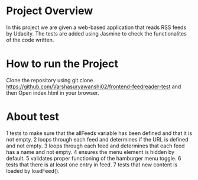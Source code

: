 # Project Overview
In this project we are given a web-based application that reads RSS feeds by Udacity. The tests are added using Jasmine to check the functionalites of the code written.

# How to run the Project
Clone the repository using git clone https://github.com/Varshasuryawanshi02/frontend-feedreader-test and then Open index.html in your browser.

# About test
1 tests to make sure that the allFeeds variable has been defined and that it is not empty.
2 loops through each feed and determines if the URL is defined and not empty.
3 loops through each feed and determines that each feed has a name and not empty.
4 ensures the menu element is hidden by default.
5 validates proper functioning of the hamburger menu toggle.
6 tests that there is at least one entry in feed.
7 tests that new content is loaded by loadFeed().
